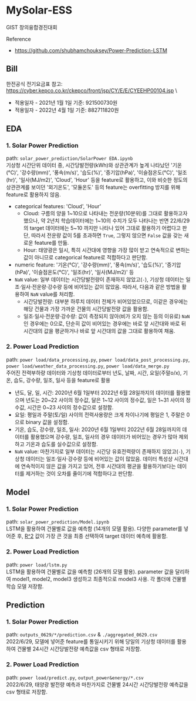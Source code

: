 # MySolar-ESS
GIST 창의융합경진대회

Reference 
* https://github.com/shubhamchouksey/Power-Prediction-LSTM

## Bill
한전공식 전기요금표 참고: https://cyber.kepco.co.kr/ckepco/front/jsp/CY/E/E/CYEEHP00104.jsp \
* 적용일자 - 2021년 1월 1일 기준: 921500730원
* 적용일자 - 2022년 4월 1일 기준: 882711820원

## EDA
### 1. Solar Power Prediction
path: `solar_power_prediction/SolarPower EDA.ipynb` \
기상청 시간단위 데이터 중, 시간당발전량(kWh)와 상관관계가 높게 나타났던 '기온(°C)', '강수량(mm)', '풍속(m/s)', '습도(%)', '증기압(hPa)', '이슬점온도(°C)', '일조(hr)', '일사(MJ/m2)', 'Cloud', 'Hour' 등을 feature로 활용하고, 이와 비슷한 정도의 상관관계를 보이던 '외기온도', '모듈온도' 등의 feature는 overfitting 방지를 위해 feature로 활용하지 않음.
* categorical features: 'Cloud', 'Hour'
  * Cloud: 구름의 양을 1\~10으로 나타내는 전운량(10분위)를 그대로 활용하고자 했으나, 약 2년치 학습데이터에는 1\~10의 수치가 모두 나타나는 반면 22/6/29의 target 데이터에는 5\~10 까지만 나타나 있어 그대로 활용하기 어렵다고 판단, 따라서 전운량 값이 5를 초과하면 `True`, 그렇지 않으면 `False` 값을 갖는 새로운 feature를 만듦.
  * Hour: 태양광은 일시, 특히 시간대에 영향을 가장 많이 받고 연속적으로 변하는 값이 아니므로 categorical feature로 적합하다고 판단함.
* numeric feature: '기온(°C)', '강수량(mm)', '풍속(m/s)', '습도(%)', '증기압(hPa)', '이슬점온도(°C)', '일조(hr)', '일사(MJ/m2)' 등
* `NaN` value: 일부 데이터는 시간당발전량이 존재하지 않았고(`-`), 기상청 데이터는 일조·일사·전운량·강수량 등에 비어있는 값이 많았음. 따라서, 다음과 같은 방법을 활용하여 `NaN` value를 처리함.
  * 시간당발전량: 대부분 하루치 데이터 전체가 비어있었으므로, 이같은 경우에는 해당 건물과 가장 가까운 건물의 시간당발전량 값을 활용함.
  * 일조·일사·전운량·강수량: 값이 측정되지 않아(비가 오지 않는 등의 이유로) `NaN`인 경우에는 0으로, 단순히 값이 비어있는 경우에는 바로 앞 시간대와 바로 뒤 시간대의 값을 평균하거나 바로 앞 시간대의 값을 그대로 활용하여 채움.
  
### 2. Power Load Prediction
path: `power load/data_processing.py`, `power load/data_post_processing.py`, `power load/weather_data_processing.py`, `power load/data_merge.py` \
주어진 전력부하량 데이터와 기상청 데이터로부터 년도, 날짜, 시간, 요일(주말o/x), 기온, 습도, 강수량, 일조, 일사 등을 feature로 활용
* 년도, 달, 일, 시간: 2020년 6월 1일부터 2022년 6월 28일까지의 데이터를 활용했으며 년도는 20\~22 사이의 정수값, 달은 1\~12 사이의 정수값, 일은 1\~31 사이의 정수값, 시간은 0\~23 사이의 정수값으로 설정함.
* 요일: 평일과 주말(토/일) 사이의 전력사용량은 크게 차이나기에 평일은 1, 주말은 0으로 binary 값을 설정함.
* 기온, 습도, 강수량, 일조, 일사:  2020년 6월 1일부터 2022년 6월 28일까지의 데이터를 활용했으며 강수량, 일조, 일사의 경우 데이터가 비어있는 경우가 많아 제외하고 기온과 습도를 실수값으로 설정함.
*  `NaN` value: 마찬가지로 일부 데이터는 시간당 유효전력량이 존재하지 않았고(`-`), 기상청 데이터는 일조·일사·강수량 등에 비어있는 값이 많았음. 데이터 특성상 시간대에 연속적이지 않은 값을 가지고 있어, 전후 시간대의 평균을 활용하기보다는 데이터를 제거하는 것이 오차를 줄이기에 적합하다고 판단함.

## Model
### 1. Solar Power Prediction
path: `solar_power_prediction/Model.ipynb` \
LSTM을 활용하여 건물별로 값을 예측함 (14개의 모델 활용). 다양한 parameter를 넣어준 후, [R^2](https://ko.wikipedia.org/wiki/%EA%B2%B0%EC%A0%95%EA%B3%84%EC%88%98) 값이 가장 큰 것을 최종 선택하여 target 데이터 예측에 활용함.

### 2. Power Load Prediction
path: `power load/lstm.py` \
LSTM을 활용하여 건물별로 값을 예측함 (26개의 모델 활용). parameter 값을 달리하여 model1, model2, model3 생성하고 최종적으로 model3 사용. 각 폴더에 건물별 학습 모델 저장함.

## Prediction
### 1. Solar Power Prediction
path: `outputs_0629/*/prediction.csv` & `./aggregated_0629.csv`\
2022/6/29, 모델에 넣어준 feature를 통일시키기 위해 당일의 기상청 데이터를 활용하여 건물별 24시간 시간당발전량 예측값을 csv 형태로 저장함. 

### 2. Power Load Prediction
path: `power load/predict.py`, `output_power&energy/*.csv` \
2022/6/29, 태양광 발전량 예측과 마찬가지로 건물별 24시간 시간당발전량 예측값을 csv 형태로 저장함. 
